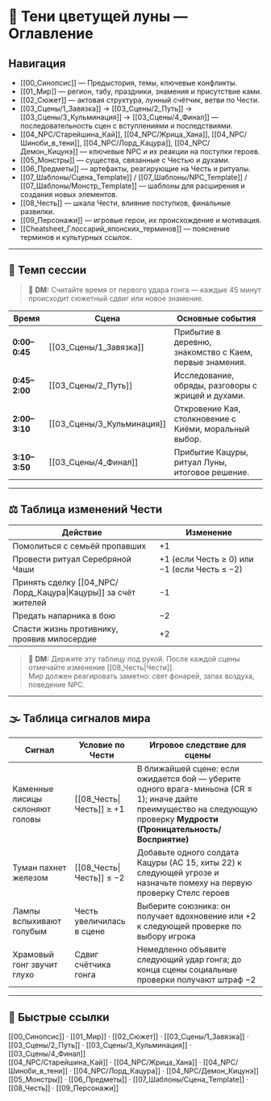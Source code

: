 # 🌙 Тени цветущей луны — Оглавление

## Навигация
- [[00_Синопсис]] — Предыстория, темы, ключевые конфликты.  
- [[01_Мир]] — регион, табу, праздники, знамения и присутствие ками.  
- [[02_Сюжет]] — актовая структура, лунный счётчик, ветви по Чести.  
- [[03_Сцены/1_Завязка]] → [[03_Сцены/2_Путь]] → [[03_Сцены/3_Кульминация]] → [[03_Сцены/4_Финал]] — последовательность сцен с вступлениями и последствиями.  
- [[04_NPC/Старейшина_Кай]], [[04_NPC/Жрица_Хана]], [[04_NPC/Шиноби_в_тени]], [[04_NPC/Лорд_Кацура]], [[04_NPC/Демон_Кицунэ]] — ключевые NPC и их реакции на поступки героев.  
- [[05_Монстры]] — существа, связанные с Честью и духами.  
- [[06_Предметы]] — артефакты, реагирующие на Честь и ритуалы.
- [[07_Шаблоны/Сцена_Template]] / [[07_Шаблоны/NPC_Template]] / [[07_Шаблоны/Монстр_Template]] — шаблоны для расширения и создания новых элементов.
- [[08_Честь]] — шкала Чести, влияние поступков, финальные развилки.
- [[09_Персонажи]] — игровые герои, их происхождение и мотивация.
- [[Cheatsheet_Глоссарий_японских_терминов]] — пояснение терминов и культурных ссылок.

---

## 🧭 Темп сессии
> 💬 **DM:** Считайте время от первого удара гонга — каждые 45 минут происходит сюжетный сдвиг или новое знамение.

| Время | Сцена | Основные события |
| --- | --- | --- |
| **0:00–0:45** | [[03_Сцены/1_Завязка]] | Прибытие в деревню, знакомство с Каем, первые знамения. |
| **0:45–2:00** | [[03_Сцены/2_Путь]] | Исследование, обряды, разговоры с жрицей и духами. |
| **2:00–3:10** | [[03_Сцены/3_Кульминация]] | Откровение Кая, столкновение с Киёми, моральный выбор. |
| **3:10–3:50** | [[03_Сцены/4_Финал]] | Прибытие Кацуры, ритуал Луны, итоговое решение. |

---

## ⚖️ Таблица изменений Чести

| Действие                                                      | Изменение                                    |
| ------------------------------------------------------------- | -------------------------------------------- |
| Помолиться с семьёй пропавших                                 | +1                                           |
| Провести ритуал Серебряной Чаши                               | +1 (если Честь ≥ 0) или −1 (если Честь ≤ −2) |
| Принять сделку [[04_NPC/Лорд_Кацура\|Кацуры]] за счёт жителей | -1                                           |
| Предать напарника в бою                                       | −2                                           |
| Спасти жизнь противнику, проявив милосердие                   | +2                                           |

> 💬 **DM:** Держите эту таблицу под рукой. После каждой сцены отмечайте изменение [[08_Честь|Чести]].  
> Мир должен реагировать заметно: свет фонарей, запах воздуха, поведение NPC.

---

## 🌫️ Таблица сигналов мира

| Сигнал                          | Условие по Чести         | Игровое следствие для сцены |
| ------------------------------- | ------------------------ | ----------------------------------------------- |
| Каменные лисицы склоняют головы | [[08_Честь\|Честь]] ≥ +1 | В ближайшей сцене: если ожидается бой — уберите одного врага-миньона (CR ≤ 1); иначе дайте преимущество на следующую проверку **Мудрости (Проницательность/Восприятие)** |
| Туман пахнет железом            | [[08_Честь\|Честь]] ≤ −2 | Добавьте одного солдата Кацуры (AC 15, хиты 22) к следующей угрозе и назначьте помеху на первую проверку Стелс героев |
| Лампы вспыхивают голубым        | Честь увеличилась в сцене| Выберите союзника: он получает вдохновение или +2 к следующей проверке по выбору игрока |
| Храмовый гонг звучит глухо      | Сдвиг счётчика гонга     | Немедленно объявите следующий удар гонга; до конца сцены социальные проверки получают штраф −2 |

---

## 🔗 Быстрые ссылки

[[00_Синопсис]] · [[01_Мир]] · [[02_Сюжет]] · [[03_Сцены/1_Завязка]] · [[03_Сцены/2_Путь]] · [[03_Сцены/3_Кульминация]] · [[03_Сцены/4_Финал]]  
[[04_NPC/Старейшина_Кай]] · [[04_NPC/Жрица_Хана]] · [[04_NPC/Шиноби_в_тени]] · [[04_NPC/Лорд_Кацура]] · [[04_NPC/Демон_Кицунэ]]  
[[05_Монстры]] · [[06_Предметы]] · [[07_Шаблоны/Сцена_Template]] · [[08_Честь]] · [[09_Персонажи]]

